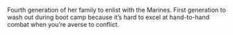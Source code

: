 Fourth generation of her family to enlist with the Marines. First generation to wash out during boot camp because it’s hard to excel at hand-to-hand combat when you’re averse to conflict.